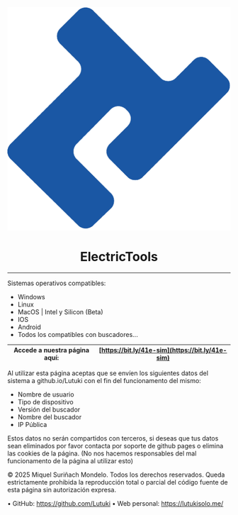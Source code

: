 <p align="center"><img src="favicon.png" alt="icon"></p>

<h1 align="center">ElectricTools</h1>

[<p align="center">]()

---

Sistemas operativos compatibles:

- Windows 
- Linux
- MacOS | Intel y Silicon (Beta)
- IOS
- Android
- Todos los compatibles con buscadores...

 Accede a nuestra página aquí: | [https://bit.ly/41e-sim](https://bit.ly/41e-sim) |
| -------- | ---- |

Al utilizar esta página aceptas que se envíen los siguientes datos del sistema a github.io/Lutuki con el fin del funcionamento del mismo:
- Nombre de usuario
- Tipo de dispositivo
- Versión del buscador
- Nombre del buscador
- IP Pública

Estos datos no serán compartidos con terceros, si deseas que tus datos sean eliminados por favor contacta por soporte de github pages o elimina las cookies de la página. (No nos hacemos responsables del mal funcionamento de la página al utilizar esto)

© 2025 Miquel Suriñach Mondelo. Todos los derechos reservados.
Queda estrictamente prohibida la reproducción total o parcial del código fuente de esta página sin autorización expresa.

• GitHub: https://github.com/Lutuki
• Web personal: https://lutukisolo.me/
